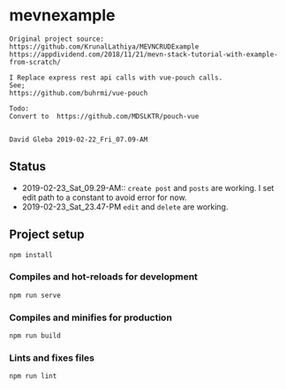 # mevnexample

```
Original project source: https://github.com/KrunalLathiya/MEVNCRUDExample
https://appdividend.com/2018/11/21/mevn-stack-tutorial-with-example-from-scratch/

I Replace express rest api calls with vue-pouch calls.
See;
https://github.com/buhrmi/vue-pouch

Todo:
Convert to  https://github.com/MDSLKTR/pouch-vue


David Gleba 2019-02-22_Fri_07.09-AM
```

## Status

- 2019-02-23_Sat_09.29-AM:: `create post` and `posts` are working.
  I set edit path to a constant to avoid error for now.
- 2019-02-23_Sat_23.47-PM `edit` and `delete` are working.

## Project setup

```
npm install
```

### Compiles and hot-reloads for development

```
npm run serve
```

### Compiles and minifies for production

```
npm run build
```

### Lints and fixes files

```
npm run lint
```
